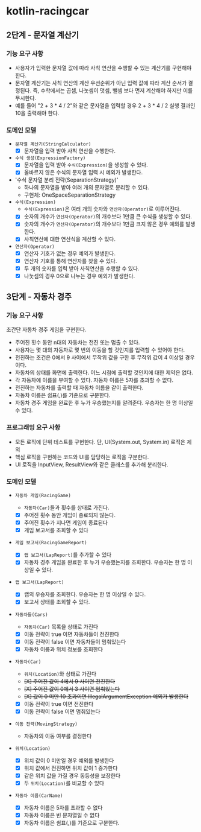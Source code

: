 # kotlin-racingcar

## 2단계 - 문자열 계산기

### 기능 요구 사항

- 사용자가 입력한 문자열 값에 따라 사칙 연산을 수행할 수 있는 계산기를 구현해야 한다.
- 문자열 계산기는 사칙 연산의 계산 우선순위가 아닌 입력 값에 따라 계산 순서가 결정된다. 즉, 수학에서는 곱셈, 나눗셈이 덧셈, 뺄셈 보다 먼저 계산해야 하지만 이를 무시한다.
- 예를 들어 "2 + 3 * 4 / 2"와 같은 문자열을 입력할 경우 2 + 3 * 4 / 2 실행 결과인 10을 출력해야 한다.

### 도메인 모델

- `문자열 계산기(StringCalculator)`
    - [X] 문자열을 입력 받아 사칙 연산을 수행한다.
- `수식 생성(ExpressionFactory)`
    - [X] 문자열을 입력 받아 `수식(Expression)`을 생성할 수 있다.
    - [X] 올바르지 않은 수식의 문자열 입력 시 예외가 발생한다.
- '수식 문자열 분리 전략(SeparationStrategy)'
    - 하나의 문자열을 받아 여러 개의 문자열로 분리할 수 있다.
    - 구현체: OneSpaceSeparationStrategy
- `수식(Expression)`
    - `수식(Expression)`은 여러 개의 숫자와 `연산자(Operator)`로 이루어진다.
    - [X] 숫자의 개수가 `연산자(Operator)`의 개수보다 1만큼 큰 수식을 생성할 수 있다.
    - [X] 숫자의 개수가 `연산자(Operator)`의 개수보다 1만큼 크지 않은 경우 예외를 발생한다.
    - [X] 사칙연산에 대한 연산식을 계산할 수 있다.
- `연산자(Operator)`
    - [X] 연산자 기호가 없는 경우 예외가 발생한다.
    - [X] 연산자 기호를 통해 연산자를 찾을 수 있다.
    - [X] 두 개의 숫자를 입력 받아 사칙연산을 수행할 수 있다.
    - [X] 나눗셈의 경우 0으로 나누는 경우 예외가 발생한다.

## 3단계 - 자동차 경주

### 기능 요구 사항

초간단 자동차 경주 게임을 구현한다.

- 주어진 횟수 동안 n대의 자동차는 전진 또는 멈출 수 있다.
- 사용자는 몇 대의 자동차로 몇 번의 이동을 할 것인지를 입력할 수 있어야 한다.
- 전진하는 조건은 0에서 9 사이에서 무작위 값을 구한 후 무작위 값이 4 이상일 경우이다.
- 자동차의 상태를 화면에 출력한다. 어느 시점에 출력할 것인지에 대한 제약은 없다.
- 각 자동차에 이름을 부여할 수 있다. 자동차 이름은 5자를 초과할 수 없다.
- 전진하는 자동차를 출력할 때 자동차 이름을 같이 출력한다.
- 자동차 이름은 쉼표(,)를 기준으로 구분한다.
- 자동차 경주 게임을 완료한 후 누가 우승했는지를 알려준다. 우승자는 한 명 이상일 수 있다.

### 프로그래밍 요구 사항

- 모든 로직에 단위 테스트를 구현한다. 단, UI(System.out, System.in) 로직은 제외
- 핵심 로직을 구현하는 코드와 UI를 담당하는 로직을 구분한다.
- UI 로직을 InputView, ResultView와 같은 클래스를 추가해 분리한다.

### 도메인 모델

- `자동차 게임(RacingGame)`
    - `자동차(Car)`들과 횟수를 상태로 가진다.
    - [X] 주어진 횟수 동안 게임이 종료되지 않는다.
    - [X] 주어진 횟수가 지나면 게임이 종료된다
    - [X] 게임 보고서를 조회할 수 있다

- `게임 보고서(RacingGameReport)`
  - [X] `랩 보고서(LapReport)`를 추가할 수 있다
  - [X] 자동차 경주 게임을 완료한 후 누가 우승했는지를 조회한다. 우승자는 한 명 이상일 수 있다.

- `랩 보고서(LapReport)`
  - [X] 랩의 우승자를 조회한다. 우승자는 한 명 이상일 수 있다.
  - [X] 보고서 상태를 조회할 수 있다.

- `자동차들(Cars)`
    - `자동차(Car)` 목록을 상태로 가진다
    - [X] 이동 전략이 true 이면 자동차들이 전진한다
    - [X] 이동 전략이 false 이면 자동차들이 멈춰있는다
    - [X] 자동차 이름과 위치 정보를 조회한다

- `자동차(Car)`
    - `위치(Location)`와  상태로 가진다
    - ~~[X] 주어진 값이 4에서 9 사이면 전진한다~~
    - ~~[X] 주어진 값이 0에서 3 사이면 멈춰있는다~~
    - ~~[X] 값이 0 미만 10 초과이면 IllegalArgumentException 예외가 발생한다~~
    - [X] 이동 전략이 true 이면 전진한다
    - [X] 이동 전략이 false 이면 멈춰있는다

- `이동 전략(MovingStrategy)`
    - 자동차의 이동 여부를 결정한다

- `위치(Location)`
    - [X] 위치 값이 0 미만일 경우 예외를 발생한다
    - [X] 위치 값에서 전진하면 위치 값이 1 증가한다
    - [X] 같은 위치 값을 가질 경우 동등성을 보장한다
    - [X] 두 `위치(Location)`를 비교할 수 있다

- `자동차 이름(CarName)`
  - [X] 자동차 이름은 5자를 초과할 수 없다
  - [X] 자동차 이름은 빈 문자열일 수 없다
  - [X] 자동차 이름은 쉼표(,)를 기준으로 구분한다.
